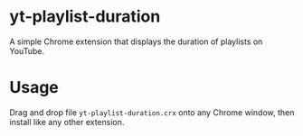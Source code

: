 # yt-playlist-duration
A simple Chrome extension that displays the duration of playlists on YouTube.

# Usage
Drag and drop file ``` yt-playlist-duration.crx ``` onto any Chrome window, then install like any other extension.
